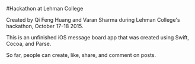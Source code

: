 #Hackathon at Lehman College

Created by Qi Feng Huang and Varan Sharma during Lehman College's hackathon, October 17-18 2015.

This is an unfinished iOS message board app that was created using Swift, Cocoa, and Parse.

So far, people can create, like, share, and comment on posts.
